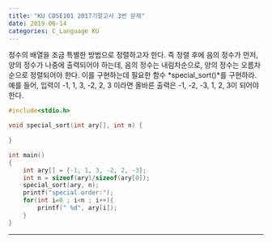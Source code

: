 ```yaml
---
title: "KU COSE101 2017기말고사 3번 문제"
date: 2019-06-14
categories: C_Language KU
---
```


정수의 배열을 조금 특별한 방법으로 정렬하고자 한다.
즉 정렬 후에 음의 정수가 먼저, 양의 정수가 나중에 출력되어야 하는데, 
음의 정수는 내림차순으로, 양의 정수는 오름차순으로 정렬되어야 한다.
이를 구현하는데 필요한 함수 *special_sort()*를 구현하라.
예를 들어, 입력이 -1, 1, 3, -2, 2, 3 이라면 올바른 출력은 -1, -2, -3, 1, 2, 3이 되어야 한다.

~~~c
#include<stdio.h>

void special_sort(int ary[], int n) {
	
}

int main()
{
	int ary[] = {-1, 1, 3, -2, 2, -3};
	int n = sizeof(ary)/sizeof(ary[0]);
	special_sort(ary, n);
	printf("special order:");
	for(int i=0 ; i<n ; i++){
		printf(" %d", ary[i]);
	}
}
~~~

***
